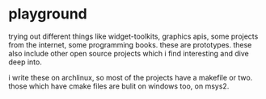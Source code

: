# playground

trying out different things like widget-toolkits, graphics apis,
some projects from the internet, some programming books. these are
prototypes. these also include other open source projects which i find
interesting and dive deep into.

i write these on archlinux, so most of the projects have a makefile or
two. those which have cmake files are bulit on windows too, on msys2.
